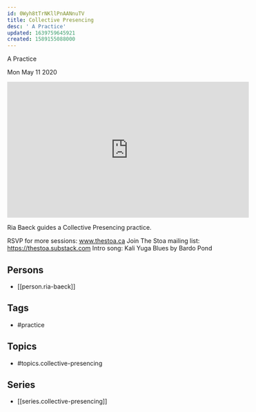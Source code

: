 ```yaml
---
id: 0Wyh8tTrNKllPnAANnuTV
title: Collective Presencing
desc: ' A Practice'
updated: 1639759645921
created: 1589155088000
---
```



 A Practice

Mon May 11 2020

<iframe width="560" height="315" src="https://www.youtube.com/embed/2_8kf29tZtw" title="Collective Presencing: A Practice w/ Ria Baeck" frameborder="0" allow="accelerometer; autoplay; clipboard-write; encrypted-media; gyroscope; picture-in-picture" allowfullscreen ></iframe>

Ria Baeck guides a Collective Presencing practice.

RSVP for more sessions: www.thestoa.ca
Join The Stoa mailing list: https://thestoa.substack.com
Intro song: Kali Yuga Blues by Bardo Pond

## Persons

- [[person.ria-baeck]]

## Tags

- #practice

## Topics

- #topics.collective-presencing

## Series

- [[series.collective-presencing]]

